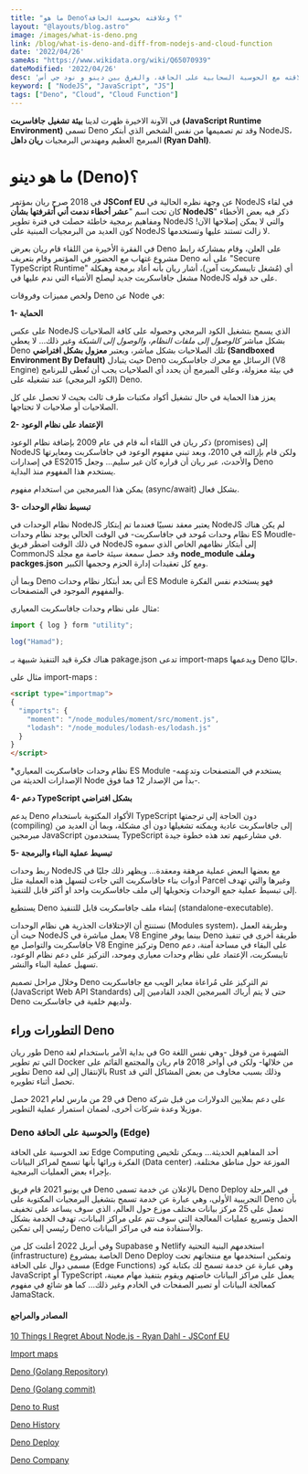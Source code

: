 ```yaml
---
title: "ما هو Deno؟ وعلاقته بحوسبة الحافة؟"
layout: "@layouts/blog.astro"
image: /images/what-is-deno.png
link: /blog/what-is-deno-and-diff-from-nodejs-and-cloud-function
date: '2022/04/26'
sameAs: "https://www.wikidata.org/wiki/Q65070939"
dateModified: '2022/04/26'
desc: 'في هذه التدوينة أتناول موضوع دينو وعلاقته مع الحوسبة السحابية على الحافة، والفرق بين دينو و نود جي أس'
keyword: [ "NodeJS", "JavaScript", "JS"]
tags: ["Deno", "Cloud", "Cloud Function"]
---
```


في الآونة الاخيرة ظهرت لدينا  **بيئة**  **تشغيل** **جافاسربت (JavaScript Runtime Environment)** تسمى Deno وقد تم تصميمها من نفس الشخص الذي أبتكر NodeJS، المبرمج العظيم ومهندس البرمجيات  **ريان داهل (Ryan Dahl)**.

# ما هو دينو (Deno)؟
في 2018 صرح ريان بمؤتمر  **JSConf EU**  عن وجهة نظره الحالية في NodeJS في لقاء كان تحت اسم "**عشر أخطاء ندمت أني أتقرفتها بشأن NodeJS**" ذكر فيه بعض الأخطاء ومفاهيم برمجية خاطئة حصلت في فترة تطوير NodeJS والتي لا يمكن إصلاحها الآن! كون العديد من البرمجيات المبنية على NodeJS لا زالت تستند عليها وتستخدمها.

في الفقرة الأخيرة من اللقاء قام ريان بعرض Deno على العلن، وقام بمشاركة رابط مشروع غتهاب مع الحضور في المؤتمر وقام بتعريف Deno على أنه "Secure TypeScript Runtime" أي (مُشغل تايبسكربت آمن)، أشار ريان بأنه أعاد برمجة وهيكلة مشغل جافاسكربت جديد ليصلح الأشياء التي ندم عليها في NodeJS على حد قوله.


ولخص مميزات وفروقات Deno عن Node في:

**1- الحماية**

على عكس NodeJS الذي يسمح بتشغيل الكود البرمجي وحصوله على كافة الصلاحيات بشكل مباشر  _كالوصول إلى ملفات النظام_،  _والوصول إلى الشبكة_  وغير ذلك... لا يعطي Deno تلك الصلاحيات بشكل مباشر، ويعتبر  **معزول بشكل افتراضي (Sandboxed Environment By Default)** حيث يتبادل Deno الرسائل مع محرك جافاسكربت (V8 Engine) في بيئة معزولة، وعلى المبرمج أن يحدد أي الصلاحيات يجب أن تُعطى للبرنامج (الكود البرمجي) عند تشغيله على Deno. 

يعزز هذا الحماية في حال تشغيل أكواد مكتبات طرف ثالث بحيث لا تحصل على كل الصلاحيات أو صلاحيات لا تحتاجها.

  

**2- الإعتماد على نظام الوعود**

ذكر ريان في اللقاء أنه قام في عام 2009 بإضافة نظام الوعود (promises) إلى NodeJS ولكن قام بإزالته في 2010، وبعد تبني مفهوم الوعود في جافاسكربت ومعايرتها في إصدارات ES2015 والأحدث، عبر ريان أن قراره كان غير سليم... وجعل Deno يستخدم هذا المفهوم منذ البداية. 

يمكن هذا المبرمجين من استخدام مفهوم (async/await) بشكل فعال.

  

**3- تبسيط نظام الوحدات**

نظام الوحدات في NodeJS يعتبر معقد نسبيًا فعندما تم إبتكار NodeJS لم يكن هناك نظام وحدات مُوحد في جافاسكربت- في الوقت الحالي يوجد نظام وحدات ES Moudle- في ذلك الوقت اضطر فريق NodeJS إلى أبتكار نظامهم الخاص الذي سموه CommonJS وقد حصل سمعة سيئة خاصة مع مجلد  **node_module وملف packges.json** ومع كل تعقيدات إدارة الحزم وحجمها الكبير.

  

وبما أن Deno أتى بعد أبتكار نظام وحدات ES Module فهو يستخدم نفس الفكرة والمفهوم الموجود في المتصفحات.

  

مثال على نظام وحدات جافاسكربت المعياري:

```js
import { log } form "utility";  

log("Hamad");
```

هناك فكرة قيد التنفيذ شبيهة بـ pakage.json تدعى import-maps ويدعمها Deno حاليًا.

مثال على import-maps :

```html
<script type="importmap">  
{  
  "imports": {  
    "moment": "/node_modules/moment/src/moment.js",  
    "lodash": "/node_modules/lodash-es/lodash.js"  
  }  
}  
</script>
```

*نظام وحدات جافاسكربت المعياري  ES Module -يستخدم في المتصفحات وتدعمه الإصدارات الحديثة من Node بدأً من الإصدار 12 فما فوق-.

**4- دعم TypeScript بشكل افتراضي**

يدعم Deno الأكواد المكتوبة باستخدام TypeScript دون الحاجة إلى ترجمتها (compiling) إلى جافاسكربت عادية ويمكنه تشغيلها دون أي مشكلة، وبما أن العديد من مبرمجين JavaScript يستخدمون TypeScript في مشارعيهم تعد هذه خطوة جيدة.

**5- تبسيط عملية البناء والبرمجة**

ربط وحدات NodeJS مع بعضها البعض عملية مرهقة ومعقدة... ويظهر ذلك جليًا في أدوات بناء جافاسكربت التي جاءت لتسهل هذه العملية مثل Parcel وغيرها والتي تهدف إلى تبسيط عملية جمع الوحدات وتحويلها إلى ملف جافاسكربت واحد او أكثر قابل للتنفيذ.

يستطيع Deno إنشاء ملف جافاسكربت قابل للتنفيذ (standalone-executable).

نستنتج أن الإختلافات الجذرية هي نظام الوحدات (Modules system)، وطريقة العمل حيث أن NodeJS يعمل مباشرة في V8 Engine بينما يوفر Deno طريقة أخرى في تنفيذ جافاسكربت والتواصل مع V8 Engine وتركيز Deno على البقاء في مساحة آمنة، دعم تايبسكربت، الإعتماد على نظام وحدات معياري وموحد، التركيز على دعم نظام الوعود، تسهيل عملية البناء والنشر.

وخلال مراحل تصميم Deno تم التركيز على مُراعاة معاير الويب مع جافاسكربت (JavaScript Web API Standards) حتى لا يتم أرباك المبرمجين الجدد القادمين إلى Deno ولديهم خلفية في جافاسكربت.

## التطورات وراء Deno

طور ريان Deno في بداية الأمر باستخدام لغة Go الشهيرة من قوقل -وهي نفس اللغة التي تم تطوير Docker من خلالها- ولكن في أواخر 2018 قام ريان والمجتمع القائم على تطوير Deno بالإنتقال إلى لغة Rust وذلك بسبب مخاوف من بعض المشاكل التي قد تحصل أثناء تطويره.

في 29 من مارس لعام 2021 حصل Deno على دعم بملايين الدولارات من قبل شركة موزيلا وعدة شركات أخرى، لضمان استمرار عملية التطوير.

### Deno والحوسبة على الحافة (Edge)

تعد الحوسبة على الحافة Edge Computing أحد المفاهيم الحديثة... ويمكن تلخيص الفكرة ورائها بأنها تسمح لمراكز البيانات (Data center) الموزعة حول مناطق مختلفة، بإجراء بعض العمليات البرمجية.

في يونيو 2021 قام فريق Deno بالإعلان عن خدمة تسمى Deno Deploy في المرحلة التجريبية الأولى، وهي عبارة عن خدمة تسمح بتشغيل البرمجيات المكتوبة على Deno بأن تعمل على 25 مركز بيانات مختلف موزع حول العالم، الذي سوف يساعد على تخفيف الحمل وتسريع عمليات المعالجة التي سوف تتم على مراكز البيانات، تهدف الخدمة بشكل رئيسي إلى تمكين Deno والأستفادة منه في مراكز البيانات.


وفي أبريل 2022 أعلنت كل من Supabase و Netlify استخدمهم البنية التحتية (infrastructure) الخاصة بمشروع Deno Deploy وتمكين استخدمها مع منتجاتهم تحت مسمى دوال على الحافة (Edge Functions) وهي عبارة عن خدمة تسمح لك بكتابة كود JavaScript أو TypeScript يعمل على مراكز البيانات خاصتهم ويقوم بتنفيذ مهام معينة، كمعالجة البيانات أو تصير الصفحات في الخادم وغير ذلك... كما هو شائع في مفهوم JamaStack.

#### المصادر والمراجع

[10 Things I Regret About Node.js - Ryan Dahl - JSConf EU](https://www.youtube.com/watch?v=M3BM9TB-8yA)

[Import maps](https://github.com/WICG/import-maps)

[Deno (Golang  Repository)](https://github.com/denoland/deno/tree/golang)

[Deno (Golang  commit)](https://github.com/ry/deno/commits/ry_master?after=e247deb844e0c7c0ff96955166ac37ed481e6f37+505&branch=ry_master)

[Deno to Rust](https://github.com/denoland/deno/issues/205)

[Deno History](https://en.wikipedia.org/wiki/Deno_(software)#History)

[Deno Deploy](https://deno.com/blog/deploy-beta1)

[Deno Company](https://deno.com/blog/the-deno-company)
